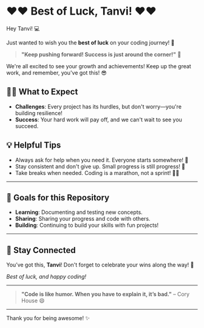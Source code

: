 # ❤️❤️ **Best of Luck, Tanvi!** ❤️❤️

Hey Tanvi! 💻

Just wanted to wish you the **best of luck** on your coding journey! 🌟

> **"Keep pushing forward! Success is just around the corner!"** 💪

We're all excited to see your growth and achievements! Keep up the great work, and remember, you've got this! 😎

## 👩‍💻 What to Expect

- **Challenges**: Every project has its hurdles, but don't worry—you're building resilience!
- **Success**: Your hard work will pay off, and we can't wait to see you succeed.

## 💡 Helpful Tips

- Always ask for help when you need it. Everyone starts somewhere! 🙌
- Stay consistent and don't give up. Small progress is still progress! 💪
- Take breaks when needed. Coding is a marathon, not a sprint! 🏃‍♀️

---

## 🎯 Goals for this Repository

- **Learning**: Documenting and testing new concepts.
- **Sharing**: Sharing your progress and code with others.
- **Building**: Continuing to build your skills with fun projects!

---

## 📢 Stay Connected

You’ve got this, **Tanvi**! Don't forget to celebrate your wins along the way! 🎉

*Best of luck, and happy coding!*

---

> **"Code is like humor. When you have to explain it, it’s bad."** – Cory House 😄
---

Thank you for being awesome! ✨
